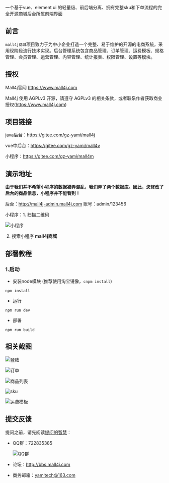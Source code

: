 一个基于vue、element ui 的轻量级、前后端分离、拥有完整sku和下单流程的完全开源商城后台所属前端界面




## 前言

`mall4j商城`项目致力于为中小企业打造一个完整、易于维护的开源的电商系统，采用现阶段流行技术实现。后台管理系统包含商品管理、订单管理、运费模板、规格管理、会员管理、运营管理、内容管理、统计报表、权限管理、设置等模块。


## 授权

Mall4j官网 https://www.mall4j.com

Mall4j 使用 AGPLv3 开源，请遵守 AGPLv3 的相关条款，或者联系作者获取商业授权(https://www.mall4j.com)

## 项目链接

java后台：https://gitee.com/gz-yami/mall4j

vue中后台：https://gitee.com/gz-yami/mall4v

小程序：https://gitee.com/gz-yami/mall4m



## 演示地址

 **由于我们并不希望小程序的数据被弄混乱，我们弄了两个数据库。因此，您修改了后台的商品信息，小程序并不能看到！** 

后台：<http://mall4j-admin.mall4j.com>  账号：admin/123456

小程序：1. 扫描二维码

![小程序](https://gitee.com/gz-yami/mall4j/raw/master/screenshot/miniQrcode.jpg)

​		2. 搜索小程序 **mall4j商城** 



## 部署教程

### 1.启动

- 安装node模块 (推荐使用淘宝镜像，`cnpm install`)

```
npm install
```

- 运行

```
npm run dev
```

- 部署

```
npm run build
```



## 相关截图

![登陆](https://gitee.com/gz-yami/mall4j/raw/master/screenshot/login.png)

![订单](https://gitee.com/gz-yami/mall4j/raw/master/screenshot/order.png)

![商品列表](https://gitee.com/gz-yami/mall4j/raw/master/screenshot/prodList.png)

![sku](https://gitee.com/gz-yami/mall4j/raw/master/screenshot/sku.png)

![运费模板](https://gitee.com/gz-yami/mall4j/raw/master/screenshot/transport.png)



## 提交反馈

提问之前，请先阅读[提问的智慧](https://github.com/ryanhanwu/How-To-Ask-Questions-The-Smart-Way/blob/master/README-zh_CN.md)：

- QQ群：722835385

  ![QQ群](https://gitee.com/gz-yami/mall4j/raw/master/screenshot/qqGroup.png)

- 论坛：<http://bbs.mall4j.com>

- 商务邮箱：yamitech@163.com